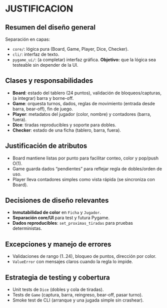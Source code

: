 # JUSTIFICACION

## Resumen del diseño general
Separación en capas:
- `core/`: lógica pura (Board, Game, Player, Dice, Checker).
- `cli/`: interfaz de texto.
- `pygame_ui/`: (a completar) interfaz gráfica.
**Objetivo:** que la lógica sea testeable sin depender de la UI.

## Clases y responsabilidades
- **Board**: estado del tablero (24 puntos), validación de bloqueos/capturas, (a integrar) barra y borne-off.
- **Game**: orquesta turnos, dados, reglas de movimiento (entrada desde barra, bear-off), fin de juego.
- **Player**: metadatos del jugador (color, nombre) y contadores (barra, fuera).
- **Dice**: tiradas reproducibles y soporte para dobles.
- **Checker**: estado de una ficha (tablero, barra, fuera).

## Justificación de atributos
- Board mantiene listas por punto para facilitar conteo, color y pop/push O(1).
- Game guarda dados “pendientes” para reflejar regla de dobles/orden de uso.
- Player lleva contadores simples como vista rápida (se sincroniza con Board).

## Decisiones de diseño relevantes
- **Inmutabilidad de color** en `Ficha` y `Jugador`.
- **Separación core/UI** para test y futura Pygame.
- **Dados reproducibles**: `set_proximas_tiradas` para pruebas deterministas.

## Excepciones y manejo de errores
- Validaciones de rango (1..24), bloqueo de puntos, dirección por color.
- `ValueError` con mensajes claros cuando la regla lo impide.

## Estrategia de testing y cobertura
- Unit tests de `Dice` (dobles y cola de tiradas).
- Tests de `Game` (captura, barra, reingreso, bear-off, pasar turno).
- Smoke test de CLI (arranque y una jugada simple sin crashear).


